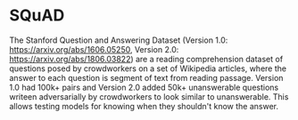 # SQuAD

The Stanford Question and Answering Dataset (Version 1.0: https://arxiv.org/abs/1606.05250,
Version 2.0: https://arxiv.org/abs/1806.03822) are a reading comprehension dataset
of questions posed by crowdworkers on a set of Wikipedia articles, where the answer to each
question is segment of text from reading passage. Version 1.0 had 100k+ pairs and Version 2.0 added
50k+ unanswerable questions writeen adversarially by crowdworkers to look similar to unanswerable.
This allows testing models for knowing when they shouldn't know the answer.